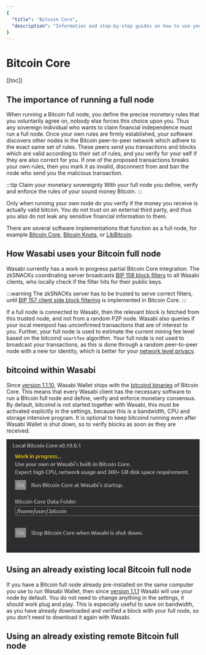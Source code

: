 ```yaml
---
{
  "title": "Bitcoin Core",
  "description": "Information and step-by-step guides on how to use your own Bitcoin Core full node together with Wasabi Wallet. This is the Wasabi documentation, an archive of knowledge about the open-source, non-custodial and privacy-focused Bitcoin wallet for desktop."
}
---
```


# Bitcoin Core

[[toc]]

## The importance of running a full node

When running a Bitcoin full node, you define the precise monetary rules that you voluntarily agree on, nobody else forces this choice upon you.
Thus any sovereign individual who wants to claim financial independence must run a full node.
Once your own rules are firmly established, your software discovers other nodes in the Bitcoin peer-to-peer network which adhere to the exact same set of rules.
These peers send you transactions and blocks which are valid according to their set of rules, and you verify for your self if they are also correct for you.
If one of the proposed transactions breaks your own rules, then you mark it as invalid, disconnect from and ban the node who send you the malicious transaction.

:::tip Claim your monetary sovereignty
With your full node you define, verify and enforce the rules of your sound money Bitcoin.
:::

Only when running your own node do you verify if the money you receive is actually valid bitcoin.
You do not trust on an external third party, and thus you also do not leak any sensitive financial information to them.

There are several software implementations that function as a full node, for example [Bitcoin Core](https://bitcoincore.org/), [Bitcoin Knots](https://http://bitcoinknots.org/), or [LibBitcoin](https://libbitcoin.info/).

## How Wasabi uses your Bitcoin full node

Wasabi currently has a work in progress partial Bitcoin Core integration.
The zkSNACKs coordinating server broadcasts [BIP 158 block filters](/using-wasabi/BIPs.md#bip-158-compact-block-filters-for-light-clients) to all Wasabi clients, who locally check if the filter hits for their public keys.

:::warning 
The zkSNACKs server has to be trusted to serve correct filters, until [BIP 157 client side block filtering](/using-wasabi/BIPs.md#bip-158-compact-block-filters-for-light-clients) is implemented in Bitcoin Core.
:::

If a full node is connected to Wasabi, then the relevant block is fetched from this trusted node, and not from a random P2P node.
Wasabi also queries if your local mempool has unconfirmed transactions that are of interest to you.
Further, your full node is used to estimate the current mining fee level based on the bitcoind `smartfee` algorithm.
Your full node is not used to broadcast your transactions, as this is done through a random peer-to-peer node with a new tor identity, which is better for your [network level privacy](/using-wasabi/NetworkLevelPrivacy.md).

## bitcoind within Wasabi

Since [version 1.1.10](https://github.com/zkSNACKs/WalletWasabi/releases/tag/v1.1.10), Wasabi Wallet ships with the [bitcoind binaries](https://github.com/zkSNACKs/WalletWasabi/tree/master/WalletWasabi/Microservices/Binaries) of Bitcoin Core.
This means that every Wasabi client has the necessary software to run a Bitcoin full node and define, verify and enforce monetary consensus.
By default, bitcoind is not started together with Wasabi, this must be activated explicitly in the settings, because this is a bandwidth, CPU and storage intensive program.
It is optional to keep bitcoind running even after Wasabi Wallet is shut down, so to verify blocks as soon as they are received.

![](/SettingsBitcoinCore.png)

## Using an already existing local Bitcoin full node

If you have a Bitcoin full node already pre-installed on the same computer you use to run Wasabi Wallet, then since [version 1.1.1](https://github.com/zkSNACKs/WalletWasabi/releases/tag/v1.1.1) Wasabi will use your node by default.
You do not need to change anything in the settings, it should work plug and play.
This is especially useful to save on bandwidth, as you have already downloaded and verified a block with your full node, so you don't need to download it again with Wasabi.

## Using an already existing remote Bitcoin full node
















